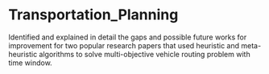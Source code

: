 # Transportation_Planning
Identified and explained in detail the gaps and possible future works for improvement for two popular research papers that used heuristic and meta-heuristic algorithms to solve multi-objective vehicle routing problem with time window.
